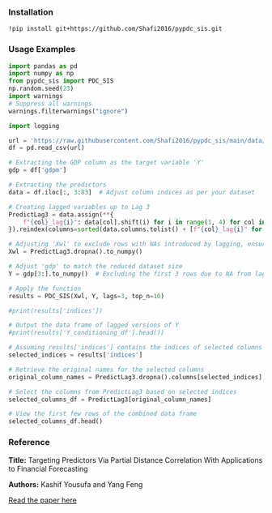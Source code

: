 ### Installation


```
!pip install git+https://github.com/Shafi2016/pypdc_sis.git
```

### Usage Examples



```python
import pandas as pd
import numpy as np
from pypdc_sis import PDC_SIS
np.random.seed(23) 
import warnings
# Suppress all warnings
warnings.filterwarnings("ignore")

import logging

url = 'https://raw.githubusercontent.com/Shafi2016/pypdc_sis/main/data/google_trends.csv'
df = pd.read_csv(url)

# Extracting the GDP column as the target variable 'Y'
gdp = df['gdpm']

# Extracting the predictors
data = df.iloc[:, 3:83]  # Adjust column indices as per your dataset

# Creating lagged variables up to Lag 3
PredictLag3 = data.assign(**{
    f"{col}_lag{i}": data[col].shift(i) for i in range(1, 4) for col in data
}).reindex(columns=sorted(data.columns.tolist() + [f"{col}_lag{i}" for i in range(1, 4) for col in data], key=lambda x: (len(x), x)))

# Adjusting 'Xwl' to exclude rows with NAs introduced by lagging, ensuring alignment with 'Y'
Xwl = PredictLag3.dropna().to_numpy()

# Adjust 'gdp' to match the reduced dataset size
Y = gdp[3:].to_numpy()  # Excluding the first 3 rows due to NA from lagging

# Apply the function
results = PDC_SIS(Xwl, Y, lags=3, top_n=10)

#print(results['indices'])

# Output the data frame of lagged versions of Y
#print(results['Y_conditioning_df'].head())

# Assuming results['indices'] contains the indices of selected columns
selected_indices = results['indices']

# Retrieve the original names for the selected columns
original_column_names = PredictLag3.dropna().columns[selected_indices]

# Select the columns from PredictLag3 based on selected indices
selected_columns_df = PredictLag3[original_column_names]

# View the first few rows of the combined data frame
selected_columns_df.head()

```
### Reference

**Title:** Targeting Predictors Via Partial Distance Correlation With Applications to Financial Forecasting

**Authors:** Kashif Yousufa and Yang Feng

[Read the paper here](https://yangfeng.hosting.nyu.edu/publication/yousuf-2018-partial/yousuf-2018-partial.pdf)
